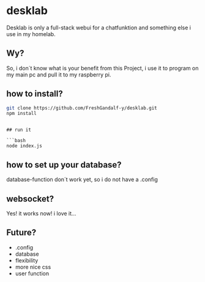 # desklab

Desklab is only a full-stack webui for a chatfunktion and something else i use in my homelab. 

## Wy? 

So, i don´t know what is your benefit from this Project, i use it to program on my main pc and pull it to my raspberry pi. 

## how to install? 


```bash 
git clone https://github.com/FreshGandalf-y/desklab.git
npm install
```
```

## run it 

```bash 
node index.js 
```

## how to set up your database?

database-function don´t work yet, so i do not have a .config 

## websocket? 

Yes! it works now! i love it...

## Future? 

- .config
- database
- flexibility
- more nice css
- user function
